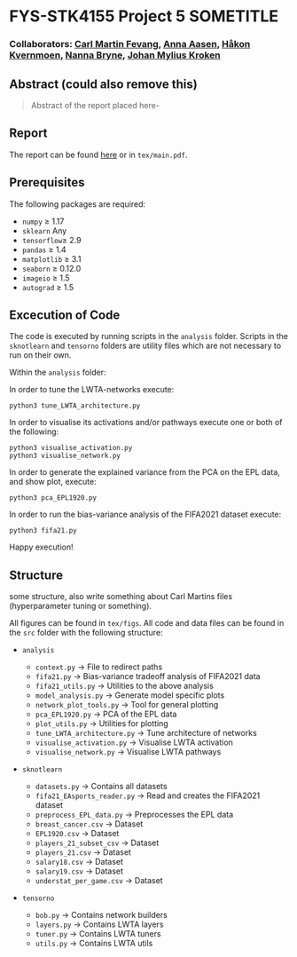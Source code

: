# FYS-STK4155 Project 5 SOMETITLE
### Collaborators: [Carl Martin Fevang](https://github.com/carlmfe), [Anna Aasen](https://github.com/Annaaasen), [Håkon Kvernmoen](https://github.com/hkve), [Nanna Bryne](https://github.com/nannabryne), [Johan Mylius Kroken](https://github.com/johanmkr)

## Abstract (could  also remove  this)
> Abstract of the report placed here-

## Report
The report can be found [here](tex/main.pdf) or in `tex/main.pdf`. 


## Prerequisites
The following packages are required:

* `numpy` $\geq$ 1.17
* `sklearn` Any
* `tensorflow`$\geq$ 2.9
* `pandas` $\geq$ 1.4
* `matplotlib` $\geq$ 3.1 
* `seaborn` $\geq$ 0.12.0
* `imageio` $\geq$ 1.5
* `autograd` $\geq$ 1.5


## Excecution of Code
The code is executed by running scripts in the `analysis` folder. Scripts in the `sknotlearn` and `tensorno` folders are utility files which are not necessary to run on their own. 

Within the `analysis` folder:

In order to tune the LWTA-networks execute:

    python3 tune_LWTA_architecture.py

In order to visualise its activations and/or pathways execute one or both of the following:

    python3 visualise_activation.py
    python3 visualise_network.py

In order to generate the explained variance from the PCA on the EPL data, and show plot, execute:

    python3 pca_EPL1920.py

In order to run the bias-variance analysis of the FIFA2021 dataset execute:

    python3 fifa21.py

Happy execution!

## Structure
some structure, also write something about Carl Martins files (hyperparameter tuning or something).

All figures can be found in `tex/figs`. All code and data files can be found in the `src` folder with the following structure:

* `analysis`
    * `context.py` $\to$ File to redirect paths
    * `fifa21.py` $\to$ Bias-variance tradeoff analysis of FIFA2021 data
    * `fifa21_utils.py` $\to$ Utilities to the above analysis
    * `model_analysis.py` $\to$ Generate model specific plots
    * `network_plot_tools.py` $\to$ Tool for general plotting
    * `pca_EPL1920.py` $\to$ PCA of the EPL data
    * `plot_utils.py` $\to$ Utilities for plotting
    * `tune_LWTA_architecture.py` $\to$ Tune architecture of networks
    * `visualise_activation.py` $\to$ Visualise LWTA activation
    * `visualise_network.py` $\to$ Visualise LWTA pathways

* `sknotlearn`
    * `datasets.py` $\to$ Contains all datasets
    * `fifa21_EAsports_reader.py` $\to$ Read and creates the FIFA2021 dataset
    * `preprocess_EPL_data.py` $\to$ Preprocesses the EPL data
    * `breast_cancer.csv` $\to$  Dataset
    * `EPL1920.csv` $\to$  Dataset
    * `players_21_subset_csv` $\to$  Dataset
    * `players_21.csv` $\to$  Dataset
    * `salary18.csv` $\to$  Dataset
    * `salary19.csv` $\to$  Dataset
    * `understat_per_game.csv` $\to$  Dataset
    
* `tensorno`
    * `bob.py` $\to$ Contains network builders
    * `layers.py` $\to$ Contains LWTA layers
    * `tuner.py` $\to$ Contains LWTA tuners
    * `utils.py` $\to$ Contains LWTA utils






